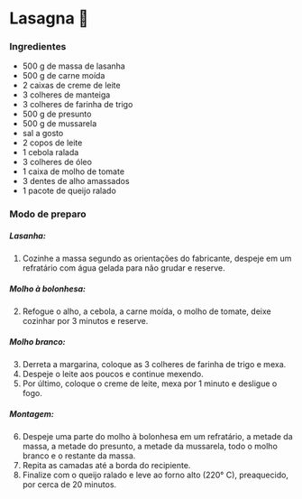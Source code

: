  # 			Lasagna :shallow_pan_of_food:



### Ingredientes

- 500 g de massa de lasanha
- 500 g de carne moída
- 2 caixas de creme de leite
- 3 colheres de manteiga
- 3 colheres de farinha de trigo
- 500 g de presunto
- 500 g de mussarela
- sal a gosto
- 2 copos de leite
- 1 cebola ralada
- 3 colheres de óleo
- 1 caixa de molho de tomate
- 3 dentes de alho amassados
- 1 pacote de queijo ralado



### Modo de preparo

##### Lasanha:

1. Cozinhe a massa segundo as orientações do fabricante, despeje em um refratário com água gelada para não grudar e reserve.

##### Molho à bolonhesa:

2. Refogue o alho, a cebola, a carne moída, o molho de tomate, deixe cozinhar por 3 minutos e reserve.

##### Molho branco:

3. Derreta a margarina, coloque as 3 colheres de farinha de trigo e mexa.
4. Despeje o leite aos poucos e continue mexendo.
5. Por último, coloque o creme de leite, mexa por 1 minuto e desligue o fogo.

##### Montagem:

6. Despeje uma parte do molho à bolonhesa em um refratário, a metade da massa, a metade do presunto, a metade da mussarela, todo o molho branco e o restante da massa.
7. Repita as camadas até a borda do recipiente.
8. Finalize com o queijo ralado e leve ao forno alto (220° C), preaquecido, por cerca de 20 minutos.

